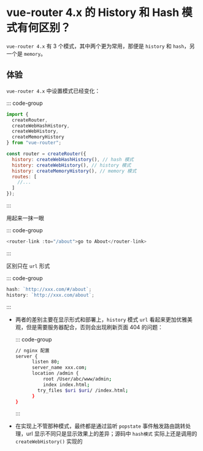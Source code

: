 # vue-router 4.x 的 History 和 Hash 模式有何区别？

<article-info/>

`vue-router 4.x` 有 3 个模式，其中两个更为常用，那便是 `history` 和 `hash`，另一个是 `memory`。

## 体验

`vue-router 4.x` 中设置模式已经变化：

::: code-group

```js
import {
  createRouter,
  createWebHashHistory,
  createWebHistory,
  createMemoryHistory
} from "vue-router";

const router = createRouter({
  history: createWebHashHistory(), // hash 模式
  history: createWebHistory(), // history 模式
  history: createMemoryHistory(), // memory 模式
  routes: [
    //...
  ]
});
```

:::

用起来一抹一眼

::: code-group

```js
<router-link :to="/about">go to About</router-link>
```

:::

区别只在 `url` 形式

::: code-group

```js
hash: `http://xxx.com/#/about`;
history: `http://xxx.com/about`;
```

:::

- 两者的差别主要在显示形式和部署上，`history` 模式 `url` 看起来更加优雅美观，但是需要服务器配合，否则会出现刷新页面 404 的问题：

  ::: code-group

  ```bash
  // nginx 配置
  server {
  		listen 80;
  		server_name xxx.com;
  		location /admin {
  			root /User/abc/www/admin;
  			index index.html;
  		  try_files $uri $uri/ /index.html;
  		}
  }
  ```

  :::

- 在实现上不管那种模式，最终都是通过监听 `popstate` 事件触发路由跳转处理，url 显示不同只是显示效果上的差异；源码中 `hash模式` 实际上还是调用的 `createWebHistory()` 实现的
